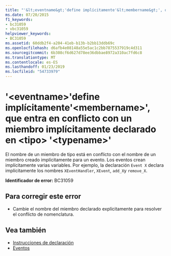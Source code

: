 ```yaml
---
title: "'&lt;eventname&gt;'define implícitamente'&lt;membername&gt;', que entra en conflicto con un miembro implícitamente declarado en &lt;tipo&gt; '&lt;typename&gt;'"
ms.date: 07/20/2015
f1_keywords:
- bc31059
- vbc31059
helpviewer_keywords:
- BC31059
ms.assetid: 60ddb2f4-a204-41eb-b13b-b2bb13ddb69c
ms.openlocfilehash: d6afb4e08148a55e5ac1c2bb7875537919c4d311
ms.sourcegitcommit: 6b308cf6d627d78ee36dbbae8972a310ac7fd6c8
ms.translationtype: MT
ms.contentlocale: es-ES
ms.lasthandoff: 01/23/2019
ms.locfileid: "54733979"
---
```

# <a name="lteventnamegt-implicitly-defines-ltmembernamegt-which-conflicts-with-a-member-implicitly-declated-in-lttypegt-lttypenamegt"></a>'&lt;eventname&gt;'define implícitamente'&lt;membername&gt;', que entra en conflicto con un miembro implícitamente declarado en &lt;tipo&gt; '&lt;typename&gt;'
El nombre de un miembro de tipo está en conflicto con el nombre de un miembro creado implícitamente para un evento. Los eventos crean implícitamente varias variables. Por ejemplo, la declaración `Event X` declara implícitamente los nombres `XEventHandler`, `XEvent`, `add_X`y `remove_X`.  
  
 **Identificador de error:** BC31059  
  
## <a name="to-correct-this-error"></a>Para corregir este error  
  
-   Cambie el nombre del miembro declarado explícitamente para resolver el conflicto de nomenclatura.  
  
## <a name="see-also"></a>Vea también
- [Instrucciones de declaración](~/docs/visual-basic/programming-guide/language-features/statements.md#declaration-statements)
- [Eventos](../../visual-basic/programming-guide/language-features/events/index.md)
